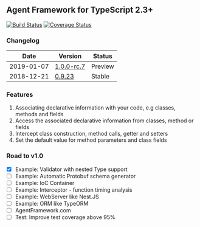## Agent Framework for TypeScript 2.3+

[![Build Status](https://travis-ci.org/agentframework/agentframework.svg?branch=master)](https://travis-ci.org/agentframework/agentframework)
[![Coverage Status](https://coveralls.io/repos/github/agentframework/agentframework/badge.svg?branch=master)](https://coveralls.io/github/agentframework/agentframework?branch=master)

### Changelog

| Date       | Version                                         | Status  |
| ---------- | ----------------------------------------------- | ------- |
| 2019-01-07 | [1.0.0-rc.7](doc/changelogs/CHANGELOG_1.0.x.md) | Preview |
| 2018-12-21 | [0.9.23](doc/changelogs/CHANGELOG_0.9.x.md)     | Stable  |

### Features

1. Associating declarative information with your code, e.g classes, methods and fields
2. Access the associated declarative information from classes, method or fields
3. Intercept class construction, method calls, getter and setters
4. Set the default value for method parameters and class fields

### Road to v1.0

- [x] Example: Validator with nested Type support
- [ ] Example: Automatic Protobuf schema generator
- [ ] Example: IoC Container
- [ ] Example: Interceptor - function timing analysis
- [ ] Example: WebServer like Nest.JS
- [ ] Example: ORM like TypeORM
- [ ] AgentFramework.com
- [ ] Test: Improve test coverage above 95%
